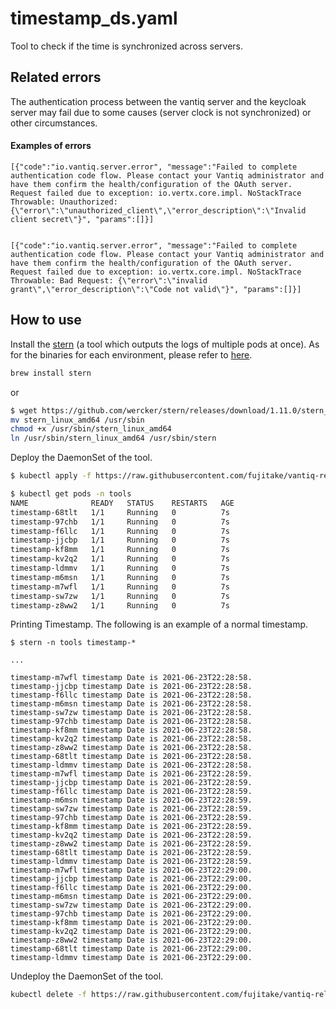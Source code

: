 # timestamp_ds.yaml

Tool to check if the time is synchronized across servers.


## Related errors
The authentication process between the vantiq server and the keycloak server may fail due to some causes (server clock is not synchronized) or other circumstances.

#### Examples of errors

```
[{"code":"io.vantiq.server.error", "message":"Failed to complete authentication code flow. Please contact your Vantiq administrator and have them confirm the health/configuration of the OAuth server. Request failed due to exception: io.vertx.core.impl. NoStackTrace Throwable: Unauthorized: {\"error\":\"unauthorized_client\",\"error_description\":\"Invalid client secret\"}", "params":[]}]
```
```

[{"code":"io.vantiq.server.error", "message":"Failed to complete authentication code flow. Please contact your Vantiq administrator and have them confirm the health/configuration of the OAuth server. Request failed due to exception: io.vertx.core.impl. NoStackTrace Throwable: Bad Request: {\"error\":\"invalid grant\",\"error_description\":\"Code not valid\"}", "params":[]}]
```

## How to use

Install the [stern](https://github.com/wercker/stern/releases) (a tool which outputs the logs of multiple pods at once). As for the binaries for each environment, please refer to [here](https://github.com/wercker/stern/releases).  
```sh
brew install stern
```
or
```sh
$ wget https://github.com/wercker/stern/releases/download/1.11.0/stern_linux_amd64
mv stern_linux_amd64 /usr/sbin
chmod +x /usr/sbin/stern_linux_amd64
ln /usr/sbin/stern_linux_amd64 /usr/sbin/stern
```

Deploy the DaemonSet of the tool.  
```sh
$ kubectl apply -f https://raw.githubusercontent.com/fujitake/vantiq-related/main/vantiq-platform-operations/conf/tools/timestamp_ds.yaml

$ kubectl get pods -n tools
NAME              READY   STATUS    RESTARTS   AGE
timestamp-68tlt   1/1     Running   0          7s
timestamp-97chb   1/1     Running   0          7s
timestamp-f6llc   1/1     Running   0          7s
timestamp-jjcbp   1/1     Running   0          7s
timestamp-kf8mm   1/1     Running   0          7s
timestamp-kv2q2   1/1     Running   0          7s
timestamp-ldmmv   1/1     Running   0          7s
timestamp-m6msn   1/1     Running   0          7s
timestamp-m7wfl   1/1     Running   0          7s
timestamp-sw7zw   1/1     Running   0          7s
timestamp-z8ww2   1/1     Running   0          7s
```

Printing Timestamp. The following is an example of a normal timestamp.

```
$ stern -n tools timestamp-*

...

timestamp-m7wfl timestamp Date is 2021-06-23T22:28:58.
timestamp-jjcbp timestamp Date is 2021-06-23T22:28:58.
timestamp-f6llc timestamp Date is 2021-06-23T22:28:58.
timestamp-m6msn timestamp Date is 2021-06-23T22:28:58.
timestamp-sw7zw timestamp Date is 2021-06-23T22:28:58.
timestamp-97chb timestamp Date is 2021-06-23T22:28:58.
timestamp-kf8mm timestamp Date is 2021-06-23T22:28:58.
timestamp-kv2q2 timestamp Date is 2021-06-23T22:28:58.
timestamp-z8ww2 timestamp Date is 2021-06-23T22:28:58.
timestamp-68tlt timestamp Date is 2021-06-23T22:28:58.
timestamp-ldmmv timestamp Date is 2021-06-23T22:28:58.
timestamp-m7wfl timestamp Date is 2021-06-23T22:28:59.
timestamp-jjcbp timestamp Date is 2021-06-23T22:28:59.
timestamp-f6llc timestamp Date is 2021-06-23T22:28:59.
timestamp-m6msn timestamp Date is 2021-06-23T22:28:59.
timestamp-sw7zw timestamp Date is 2021-06-23T22:28:59.
timestamp-97chb timestamp Date is 2021-06-23T22:28:59.
timestamp-kf8mm timestamp Date is 2021-06-23T22:28:59.
timestamp-kv2q2 timestamp Date is 2021-06-23T22:28:59.
timestamp-z8ww2 timestamp Date is 2021-06-23T22:28:59.
timestamp-68tlt timestamp Date is 2021-06-23T22:28:59.
timestamp-ldmmv timestamp Date is 2021-06-23T22:28:59.
timestamp-m7wfl timestamp Date is 2021-06-23T22:29:00.
timestamp-jjcbp timestamp Date is 2021-06-23T22:29:00.
timestamp-f6llc timestamp Date is 2021-06-23T22:29:00.
timestamp-m6msn timestamp Date is 2021-06-23T22:29:00.
timestamp-sw7zw timestamp Date is 2021-06-23T22:29:00.
timestamp-97chb timestamp Date is 2021-06-23T22:29:00.
timestamp-kf8mm timestamp Date is 2021-06-23T22:29:00.
timestamp-kv2q2 timestamp Date is 2021-06-23T22:29:00.
timestamp-z8ww2 timestamp Date is 2021-06-23T22:29:00.
timestamp-68tlt timestamp Date is 2021-06-23T22:29:00.
timestamp-ldmmv timestamp Date is 2021-06-23T22:29:00.
```



Undeploy the DaemonSet of the tool.  
```sh
kubectl delete -f https://raw.githubusercontent.com/fujitake/vantiq-related/main/vantiq-platform-operations/conf/tools/timestamp_ds.yaml
```
